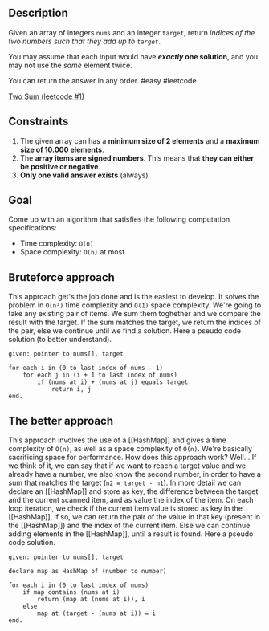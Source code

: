 ## Description
Given an array of integers `nums` and an integer `target`, return _indices of the two numbers such that they add up to `target`_.

You may assume that each input would have **_exactly_ one solution**, and you may not use the _same_ element twice.

You can return the answer in any order.
#easy #leetcode

[Two Sum (leetcode #1)](https://leetcode.com/problems/two-sum/)

## Constraints
1. The given array can has a **minimum size of 2 elements** and a **maximum size of 10.000 elements**.
2. The **array items are signed numbers**. This means that **they can either be positive or negative**.
3. **Only one valid answer exists** (always)

## Goal
Come up with an algorithm that satisfies the following computation specifications:
* Time complexity: `O(n)`
* Space complexity: `O(n)` at most

## Bruteforce approach
This approach get's the job done and is the easiest to develop. It solves the problem in `O(n²)` time complexity and `O(1)` space complexity.
We're going to take any existing pair of items. We sum them toghether and we compare the result with the target. If the sum matches the target, we return the indices of the pair, else we continue until we find a solution.
Here a pseudo code solution (to better understand).
```
given: pointer to nums[], target

for each i in (0 to last index of nums - 1)
	for each j in (i + 1 to last index of nums)
		if (nums at i) + (nums at j) equals target
			return i, j
end.
```

## The better approach
This approach involves the use of a [[HashMap]] and gives a time complexity of `O(n)`, as well as a space complexity of `O(n)`. We're basically sacrificing space for performance.
How does this approach work? Well... If we think of it, we can say that if we want to reach a target value and we already have a number, we also know the second number, in order to have a sum that matches the target (`n2 = target - n1`).
In more detail we can declare an [[HashMap]] and store as key, the difference between the target and the current scanned item, and as value the index of the item.
On each loop iteration, we check if the current item value is stored as key in the [[HashMap]], if so, we can return the pair of the value in that key (present in the [[HashMap]]) and the index of the current item. Else we can continue adding elements in the [[HashMap]], until a result is found.
Here a pseudo code solution.
```
given: pointer to nums[], target

declare map as HashMap of (number to number)

for each i in (0 to last index of nums)
	if map contains (nums at i)
		return (map at (nums at i)), i
	else
		map at (target - (nums at i)) = i
end.
```